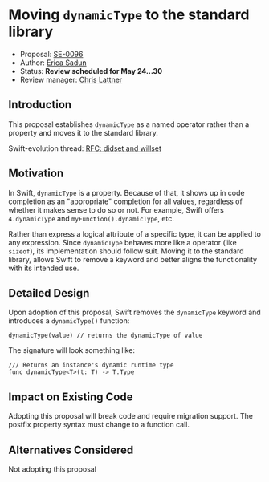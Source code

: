 # Moving `dynamicType` to the standard library

* Proposal: [SE-0096](0096-dynamictype.md)
* Author: [Erica Sadun](https://github.com/erica)
* Status: **Review scheduled for May 24...30**
* Review manager: [Chris Lattner](http://github.com/lattner)

## Introduction

This proposal establishes `dynamicType` as a named operator rather than a property
and moves it to the standard library.

Swift-evolution thread:
[RFC: didset and willset](http://thread.gmane.org/gmane.comp.lang.swift.evolution/17534)

## Motivation

In Swift, `dynamicType` is a property. Because of that, it shows up in code completion as an "appropriate"
completion for all values, regardless of whether it makes sense to do so or not. For example, Swift offers
`4.dynamicType` and `myFunction().dynamicType`, etc. 

Rather than express a logical attribute of a specific type,
it can be applied to any expression. Since `dynamicType` behaves more like a operator (like `sizeof`), 
its implementation should follow suit. Moving it to the standard library, allows Swift to remove a keyword and better aligns the functionality with its
intended use.

## Detailed Design

Upon adoption of this proposal, Swift removes the `dynamicType` keyword and introduces a `dynamicType()` function:

```
dynamicType(value) // returns the dynamicType of value
```

The signature will look something like:

```
/// Returns an instance's dynamic runtime type
func dynamicType<T>(t: T) -> T.Type
```

## Impact on Existing Code

Adopting this proposal will break code and require migration support. The postfix property syntax must change to a function call. 

## Alternatives Considered

Not adopting this proposal